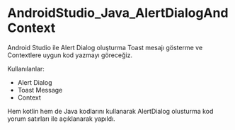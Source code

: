 # AndroidStudio_Java_AlertDialogAndContext
 Android Studio ile Alert Dialog oluşturma Toast mesajı gösterme ve Contextlere uygun kod yazmayı göreceğiz.

Kullanılanlar:
- Alert Dialog
- Toast Message
- Context

Hem kotlin hem de Java kodlarını kullanarak AlertDialog olusturma kod yorum satırları ile açıklanarak yapıldı.
